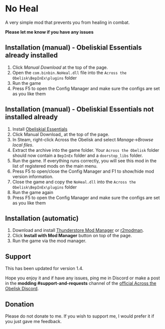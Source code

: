 # No Heal

A very simple mod that prevents you from healing in combat.

**Please let me know if you have any issues**

## Installation (manual) - Obeliskial Essentials already installed

1. Click _Manual Download_ at the top of the page.
2. Open the `com.binbin.NoHeal.dll` file into the `Across the Obelisk\BepInEx\plugins` folder
3. Run the game
4. Press F5 to open the Config Manager and make sure the configs are set as you like them

## Installation (manual) - Obeliskial Essentials not installed already

1. Install [Obeliskial Essentials](https://across-the-obelisk.thunderstore.io/package/meds/Obeliskial_Essentials/)
2. Click Manual Download\_ at the top of the page.
3. In Steam, right-click Across the Obelisk and select _Manage_->_Browse local files_.
4. Extract the archive into the game folder. Your `Across the Obelisk` folder should now contain a `BepInEx` folder and a `doorstop_libs` folder.
5. Run the game. If everything runs correctly, you will see this mod in the list of registered mods on the main menu.
6. Press F5 to open/close the Config Manager and F1 to show/hide mod version information.
7. Close the game and copy the `NoHeal.dll` into the `Across the Obelisk\BepInEx\plugins` folder
8. Run the game again
9. Press F5 to open the Config Manager and make sure the configs are set as you like them

## Installation (automatic)

1. Download and install [Thunderstore Mod Manager](https://www.overwolf.com/app/Thunderstore-Thunderstore_Mod_Manager) or [r2modman](https://across-the-obelisk.thunderstore.io/package/ebkr/r2modman/).
2. Click **Install with Mod Manager** button on top of the page.
3. Run the game via the mod manager.

## Support

This has been updated for version 1.4.

Hope you enjoy it and if have any issues, ping me in Discord or make a post in the **modding #support-and-requests** channel of the [official Across the Obelisk Discord](https://discord.gg/across-the-obelisk-679706811108163701).

## Donation

Please do not donate to me. If you wish to support me, I would prefer it if you just gave me feedback.
